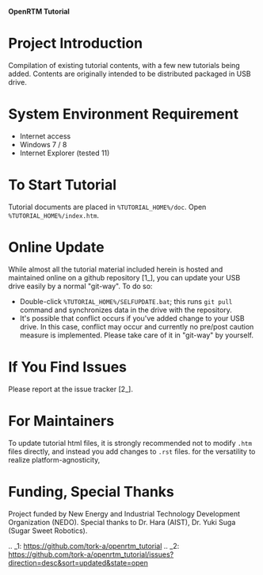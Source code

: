 **OpenRTM Tutorial**

Project Introduction
====================
Compilation of existing tutorial contents, with a few new tutorials being added. 
Contents are originally intended to be distributed packaged in USB drive.

System Environment Requirement
==============================
 * Internet access
 * Windows 7 / 8
 * Internet Explorer (tested 11)

To Start Tutorial
=================
Tutorial documents are placed in `%TUTORIAL_HOME%/doc`. Open `%TUTORIAL_HOME%/index.htm`.

Online Update
=============
While almost all the tutorial material included herein is hosted and maintained online on a github repository [1_], you can update your USB drive easily by a normal "git-way". To do so:

 * Double-click `%TUTORIAL_HOME%/SELFUPDATE.bat`; this runs `git pull` command and synchronizes data in the drive with the repository.
 * It's possible that conflict occurs if you've added change to your USB drive. In this case, conflict may occur and currently no pre/post caution measure is implemented. Please take care of it in "git-way" by yourself.

If You Find Issues
==================
Please report at the issue tracker [2_].

For Maintainers
=================
To update tutorial html files, it is strongly recommended not to modify `.htm` files directly, and instead you add changes to `.rst` files.
for the versatility to realize platform-agnosticity, 

Funding, Special Thanks
=======================
Project funded by New Energy and Industrial Technology Development Organization (NEDO). Special thanks to Dr. Hara (AIST), Dr. Yuki Suga (Sugar Sweet Robotics).

.. _1: https://github.com/tork-a/openrtm_tutorial
.. _2: https://github.com/tork-a/openrtm_tutorial/issues?direction=desc&sort=updated&state=open
